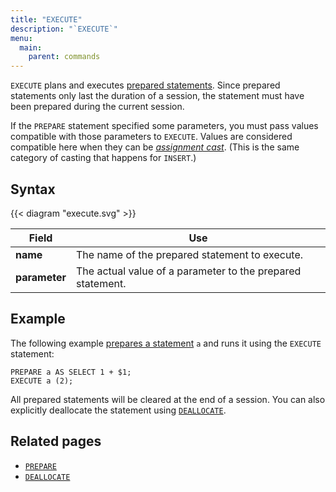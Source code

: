```yaml
---
title: "EXECUTE"
description: "`EXECUTE`"
menu:
  main:
    parent: commands
---
```


`EXECUTE` plans and executes [prepared statements](../prepare). Since prepared statements only last the duration of a session, the statement must have been prepared during the current session.

If the `PREPARE` statement specified some parameters, you must pass values compatible with those parameters to `EXECUTE`. Values are considered compatible here when they can be [_assignment cast_](../../sql/functions/cast/#valid-casts). (This is the same category of casting that happens for `INSERT`.)


## Syntax

{{< diagram "execute.svg" >}}

Field | Use
------|-----
**name**  | The name of the prepared statement to execute.
**parameter**  |  The actual value of a parameter to the prepared statement.

## Example

The following example [prepares a statement](/sql/prepare/) `a` and runs it
using the `EXECUTE` statement:

```mzsql
PREPARE a AS SELECT 1 + $1;
EXECUTE a (2);
```

All prepared statements will be cleared at the end of a session. You can also
explicitly deallocate the statement using [`DEALLOCATE`].


## Related pages

- [`PREPARE`]
- [`DEALLOCATE`]

[`PREPARE`]:../prepare
[`DEALLOCATE`]:../deallocate
